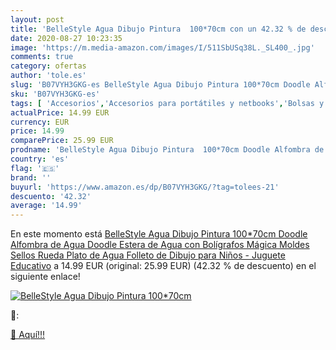 ```yaml
---
layout: post
title: 'BelleStyle Agua Dibujo Pintura  100*70cm con un 42.32 % de descuento'
date: 2020-08-27 10:23:35
image: 'https://m.media-amazon.com/images/I/511SbUSq38L._SL400_.jpg'
comments: true
category: ofertas
author: 'tole.es'
slug: 'B07VYH3GKG-es BelleStyle Agua Dibujo Pintura 100*70cm Doodle Alfombra de...'
sku: 'B07VYH3GKG-es'
tags: [ 'Accesorios','Accesorios para portátiles y netbooks','Bolsas y fundas para portátiles y netbooks','Informática','Juegos y Accesorios para PC','Mochilas para portátiles y netbooks','Videojuegos','bolígrafos', ]
actualPrice: 14.99 EUR
currency: EUR
price: 14.99
comparePrice: 25.99 EUR
prodname: 'BelleStyle Agua Dibujo Pintura  100*70cm Doodle Alfombra de Agua  Doodle Estera de Agua con Bolígrafos Mágica  Moldes  Sellos  Rueda  Plato de Agua  Folleto de Dibujo para Niños - Juguete Educativo'
country: 'es'
flag: '🇪🇸'
brand: ''
buyurl: 'https://www.amazon.es/dp/B07VYH3GKG/?tag=tolees-21'
descuento: '42.32'
average: '14.99'
---
```


En este momento está [BelleStyle Agua Dibujo Pintura  100*70cm Doodle Alfombra de Agua  Doodle Estera de Agua con Bolígrafos Mágica  Moldes  Sellos  Rueda  Plato de Agua  Folleto de Dibujo para Niños - Juguete Educativo](https://www.amazon.es/dp/B07VYH3GKG/?tag=tolees-21) a 14.99 EUR (original: 25.99 EUR) (42.32 %  de descuento) en el siguiente enlace!

[![BelleStyle Agua Dibujo Pintura  100*70cm](https://m.media-amazon.com/images/I/511SbUSq38L._SL400_.jpg)](https://www.amazon.es/dp/B07VYH3GKG/?tag=tolees-21)

🔎:


[🛒 Aquí!!!](https://www.amazon.es/dp/B07VYH3GKG/?tag=tolees-21)
